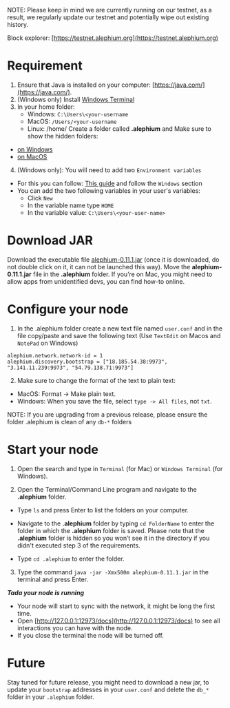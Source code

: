 NOTE: Please keep in mind we are currently running on our testnet, as a result, we regularly update our testnet and potentially wipe out existing history.

Block explorer: [https://testnet.alephium.org](https://testnet.alephium.org)


# Requirement

1. Ensure that Java is installed on your computer: [https://java.com/](https://java.com/).
2. (Windows only) Install [Windows Terminal](https://www.microsoft.com/p/windows-terminal/9n0dx20hk701)
3. In your home folder:
   - Windows: `C:\Users\<your-username`
   - MacOS: `/Users/<your-username`
   - Linux: /home/<your-username>
 Create a folder called **.alephium** and
 Make sure to show the hidden folders:
 - [on Windows](https://support.microsoft.com/en-us/windows/view-hidden-files-and-folders-in-windows-97fbc472-c603-9d90-91d0-1166d1d9f4b5)
 - [on MacOS](https://www.pcmag.com/how-to/how-to-access-your-macs-hidden-files)
4. (Windows only): You will need to add two `Environment variables`
  * For this you can follow: [This guide](https://java.com/en/download/help/path.html) and follow the `Windows` section
  * You can add the two following variables in your user's variables:
      - Click `New`
      - In the variable name type `HOME`
      - In the variable value: `C:\Users\<your-user-name>`

# Download JAR
Download the executable file [alephium-0.11.1.jar](https://github.com/alephium/alephium/releases/download/v0.11.1/alephium-0.11.1.jar) (once it is downloaded, do not double click on it, it can not be launched this way).
Move the **alephium-0.11.1.jar** file in the **.alephium** folder.
If you’re on Mac, you might need to allow apps from unidentified devs, you can find how-to online.

# Configure your node

1. In the .alephium folder create a new text file named `user.conf` and in the file copy/paste and save the following text (Use `TextEdit` on Macos and `NotePad` on Windows)

```
alephium.network.network-id = 1
alephium.discovery.bootstrap = ["18.185.54.38:9973", "3.141.11.239:9973", "54.79.138.71:9973"]
```

2. Make sure to change the format of the text to plain text:
 - MacOS: Format -> Make plain text.
 - Windows: When you save the file, select `type -> All files`, not `txt`.

NOTE: If you are upgrading from a previous release, please ensure the folder .alephium is clean of any `db-*` folders

# Start your node

1. Open the search and type in `Terminal` (for Mac) or `Windows Terminal` (for  Windows).

2. Open the Terminal/Command Line program and navigate to the **.alephium** folder.

* Type `ls` and press Enter to list the folders on your computer.

* Navigate to the **.alephium** folder by typing `cd FolderName` to enter the folder in which the **.alephium** folder is saved. Please note that the **.alephium** folder is hidden so you won’t see it in the directory if you didn't executed step 3 of the requirements.

* Type `cd .alephium` to enter the folder.

3. Type the command `java -jar -Xmx500m alephium-0.11.1.jar` in the terminal and press Enter.

_**Tada your node is running**_

* Your node will start to sync with the network, it might be long the first time.
* Open [http://127.0.0.1:12973/docs](http://127.0.0.1:12973/docs) to see all interactions you can have with the node.
* If you close the terminal the node will be turned off.

# Future

Stay tuned for future release, you might need to download a new jar, to update your `bootstrap` addresses in your `user.conf` and delete the `db_*` folder in your `.alephium` folder.
